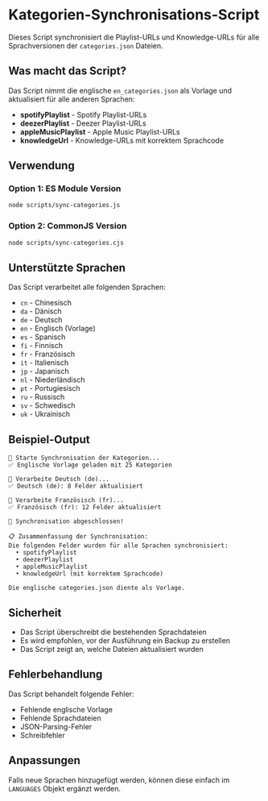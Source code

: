 # Kategorien-Synchronisations-Script

Dieses Script synchronisiert die Playlist-URLs und Knowledge-URLs für alle Sprachversionen der
`categories.json` Dateien.

## Was macht das Script?

Das Script nimmt die englische `en_categories.json` als Vorlage und aktualisiert für alle anderen
Sprachen:

- **spotifyPlaylist** - Spotify Playlist-URLs
- **deezerPlaylist** - Deezer Playlist-URLs
- **appleMusicPlaylist** - Apple Music Playlist-URLs
- **knowledgeUrl** - Knowledge-URLs mit korrektem Sprachcode

## Verwendung

### Option 1: ES Module Version

```bash
node scripts/sync-categories.js
```

### Option 2: CommonJS Version

```bash
node scripts/sync-categories.cjs
```

## Unterstützte Sprachen

Das Script verarbeitet alle folgenden Sprachen:

- `cn` - Chinesisch
- `da` - Dänisch
- `de` - Deutsch
- `en` - Englisch (Vorlage)
- `es` - Spanisch
- `fi` - Finnisch
- `fr` - Französisch
- `it` - Italienisch
- `jp` - Japanisch
- `nl` - Niederländisch
- `pt` - Portugiesisch
- `ru` - Russisch
- `sv` - Schwedisch
- `uk` - Ukrainisch

## Beispiel-Output

```
🚀 Starte Synchronisation der Kategorien...
✅ Englische Vorlage geladen mit 25 Kategorien

🔄 Verarbeite Deutsch (de)...
✅ Deutsch (de): 8 Felder aktualisiert

🔄 Verarbeite Französisch (fr)...
✅ Französisch (fr): 12 Felder aktualisiert

🎉 Synchronisation abgeschlossen!

📋 Zusammenfassung der Synchronisation:
Die folgenden Felder wurden für alle Sprachen synchronisiert:
  • spotifyPlaylist
  • deezerPlaylist
  • appleMusicPlaylist
  • knowledgeUrl (mit korrektem Sprachcode)

Die englische categories.json diente als Vorlage.
```

## Sicherheit

- Das Script überschreibt die bestehenden Sprachdateien
- Es wird empfohlen, vor der Ausführung ein Backup zu erstellen
- Das Script zeigt an, welche Dateien aktualisiert wurden

## Fehlerbehandlung

Das Script behandelt folgende Fehler:

- Fehlende englische Vorlage
- Fehlende Sprachdateien
- JSON-Parsing-Fehler
- Schreibfehler

## Anpassungen

Falls neue Sprachen hinzugefügt werden, können diese einfach im `LANGUAGES` Objekt ergänzt werden.
